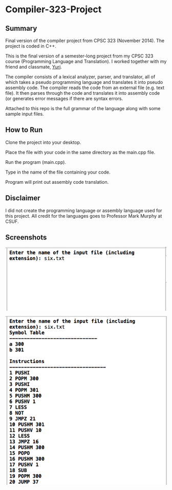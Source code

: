 # Compiler-323-Project
<h2>Summary</h2>
Final version of the compiler project from CPSC 323 (November 2014). The project is coded in C++.

This is the final version of a semester-long project from my CPSC 323 course (Programming Language and Translation).
I worked together with my friend and classmate, <a href="https://github.com/yuuuri" target="_blank">Yuri</a>.

The compiler consists of a lexical analyzer, parser, and translator, all of which takes a pseudo programming language 
and translates it into pseudo assembly code. The compiler reads the code from an external file (e.g. text file).
It then parses through the code and translates it into assembly code (or generates error messages if there are syntax errors.

Attached to this repo is the full grammar of the language along with some sample input files.

<h2>How to Run</h2>
Clone the project into your desktop.

Place the file with your code in the same directory as the main.cpp file.

Run the program (main.cpp).

Type in the name of the file containing your code.

Program will print out assembly code translation.

<h2>Disclaimer</h2>
I did not create the programming language or assembly language used for this project. All credit for the languages goes to
Professor Mark Murphy at CSUF.

<h2>Screenshots</h2>


![Screenshot 1: Input file name](Images/Compiler_SS1.png)

![Screenshot 2: Output](Images/Compiler_SS2.png)
